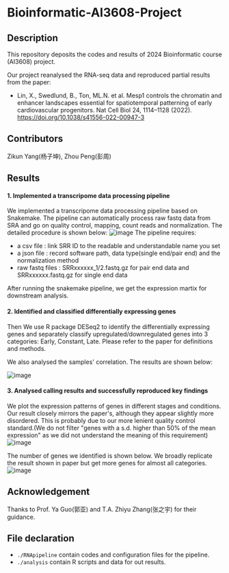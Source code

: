 # Bioinformatic-AI3608-Project
## Description
This repository deposits the codes and results of 2024 Bioinformatic course (AI3608) project.

Our project reanalysed the RNA-seq data and reproduced partial results from the paper:

- Lin, X., Swedlund, B., Ton, ML.N. et al. Mesp1 controls the chromatin and enhancer landscapes essential for spatiotemporal patterning of early cardiovascular progenitors. Nat Cell Biol 24, 1114–1128 (2022). https://doi.org/10.1038/s41556-022-00947-3

## Contributors
Zikun Yang(杨子坤), Zhou Peng(彭周)

## Results
#### 1. Implemented a transcripome data processing pipeline
We implemented a transcripome data processing pipeline based on Snakemake. The pipeline can automatically process raw fastq data from SRA and go on quality control, mapping, count reads and normalization. The detailed procedure is shown below:
![image](https://github.com/Eric-Y-S/Bioinformatic-AI3608-Program/assets/109678718/4f362a09-a2cb-4c88-96a3-7624cbfcfa35)
The pipeline requires:
- a csv file : link SRR ID to the readable and understandable name you set
- a json file : record software path, data type(single end/pair end) and the normalization method
- raw fastq files : SRRxxxxxx_1/2.fastq.gz for pair end data and SRRxxxxxx.fastq.gz for single end data

After running the snakemake pipeline, we get the expression martix for downstream analysis.

#### 2. Identified and classified differentially expressing genes
Then We use R package DESeq2 to identify the differentially expressing genes and separately classify upregulated/downregulated genes into 3 categories: Early, Constant, Late. Please refer to the paper for definitions and methods.

We also analysed the samples' correlation. The results are shown below:

![image](https://github.com/Eric-Y-S/Bioinformatic-AI3608-Program/assets/109678718/fd86e389-48a7-4a09-a031-97e338c358ae)

#### 3. Analysed calling results and successfully reproduced key findings
We plot the expression patterns of genes in different stages and conditions. Our result closely mirrors the paper's, although they appear slightly more disordered. This is probably due to our more lenient quality control standard.(We do not filter "genes with a s.d. higher than 50% of the mean expression" as we did not understand the meaning of this requirement)
![image](https://github.com/Eric-Y-S/Bioinformatic-AI3608-Program/assets/109678718/f6e487b8-05ec-43c1-8ce2-650414a46bb6)

The number of genes we identified is shown below. We broadly replicate the result shown in paper but get more genes for almost all categories.
![image](https://github.com/Eric-Y-S/Bioinformatic-AI3608-Program/assets/109678718/6f0d1604-c52e-4a6a-bb29-e7e84ed64423)

## Acknowledgement
Thanks to Prof. Ya Guo(郭亚) and T.A. Zhiyu Zhang(张之宇) for their guidance.

## File declaration
- `./RNApipeline` contain codes and configuration files for the pipeline.
- `./analysis` contain R scripts and data for out results.
